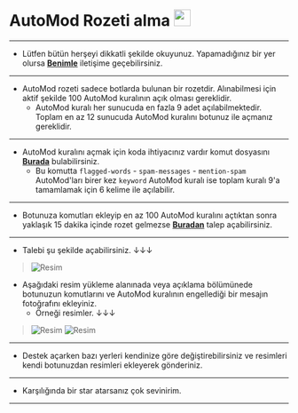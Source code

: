 # AutoMod Rozeti alma <img src="https://i.imgur.com/l1muxR0.png" width="30">
___
* Lütfen bütün herşeyi dikkatli şekilde okuyunuz. Yapamadığınız bir yer olursa **[Benimle](https://discord.com/users/873182701061021696)** iletişime geçebilirsiniz.
___
* AutoMod rozeti sadece botlarda bulunan bir rozetdir. Alınabilmesi için aktif şekilde 100 AutoMod kuralının açık olması gereklidir.
   * AutoMod kuralı her sunucuda en fazla 9 adet açılabilmektedir. Toplam en az 12 sunucuda AutoMod kuralını botunuz ile açmanız gereklidir.
___
* AutoMod kuralını açmak için koda ihtiyacınız vardır komut dosyasını **[Burada](https://github.com/MrBaskan33/AutoMod-Badge)** bulabilirsiniz.
   * Bu komutta `flagged-words` - `spam-messages` - `mention-spam` AutoMod'ları birer kez `keyword` AutoMod kuralı ise toplam kuralı 9'a tamamlamak için 6 kelime ile açılabilir.
___
* Botunuza komutları ekleyip en az 100 AutoMod kuralını açtıktan sonra yaklaşık 15 dakika içinde rozet gelmezse **[Buradan](https://support.discord.com/hc/tr/requests/new)** talep açabilirsiniz.
___
* Talebi şu şekilde açabilirsiniz. ↓↓↓
> ![Resim](https://i.imgur.com/hhsVzT9.png)
* Aşağıdaki resim yükleme alanınada veya açıklama bölümünede botunuzun komutlarını ve AutoMod kuralının engellediği bir mesajın fotoğrafını ekleyiniz.
   * Örneği resimler. ↓↓↓
> ![Resim](https://i.imgur.com/tw1VUpY.png)
> ![Resim](https://i.imgur.com/TA0TzPX.png)
___
* Destek açarken bazı yerleri kendinize göre değiştirebilirsiniz ve resimleri kendi botunuzdan resimleri ekleyerek gönderiniz.
___
* Karşılığında bir star atarsanız çok sevinirim.
___
